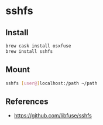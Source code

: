 # sshfs

## Install

```sh
brew cask install osxfuse
brew install sshfs
```

## Mount

```sh
sshfs [user@]localhost:/path ~/path
```

## References

- https://github.com/libfuse/sshfs
